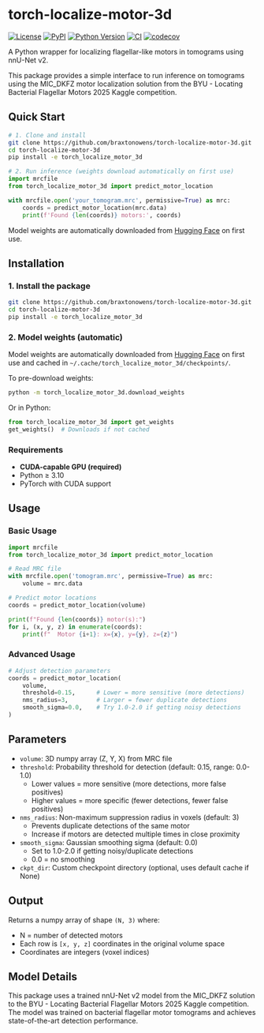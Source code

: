 # torch-localize-motor-3d

[![License](https://img.shields.io/pypi/l/torch-localize-motor-3d.svg?color=green)](https://github.com/braxtonowens/torch-localize-motor-3d/raw/main/LICENSE)
[![PyPI](https://img.shields.io/pypi/v/torch-localize-motor-3d.svg?color=green)](https://pypi.org/project/torch-localize-motor-3d)
[![Python Version](https://img.shields.io/pypi/pyversions/torch-localize-motor-3d.svg?color=green)](https://python.org)
[![CI](https://github.com/braxtonowens/torch-localize-motor-3d/actions/workflows/ci.yml/badge.svg)](https://github.com/braxtonowens/torch-localize-motor-3d/actions/workflows/ci.yml)
[![codecov](https://codecov.io/gh/braxtonowens/torch-localize-motor-3d/branch/main/graph/badge.svg)](https://codecov.io/gh/braxtonowens/torch-localize-motor-3d)

A Python wrapper for localizing flagellar-like motors in tomograms using nnU-Net v2.

This package provides a simple interface to run inference on tomograms using the MIC_DKFZ motor localization solution from the BYU - Locating Bacterial Flagellar Motors 2025 Kaggle competition.

## Quick Start

```bash
# 1. Clone and install
git clone https://github.com/braxtonowens/torch-localize-motor-3d.git
cd torch-localize-motor-3d
pip install -e torch_localize_motor_3d
```

```python
# 2. Run inference (weights download automatically on first use)
import mrcfile
from torch_localize_motor_3d import predict_motor_location

with mrcfile.open('your_tomogram.mrc', permissive=True) as mrc:
    coords = predict_motor_location(mrc.data)
    print(f'Found {len(coords)} motors:', coords)
```

Model weights are automatically downloaded from [Hugging Face](https://huggingface.co/braxtonowens/torch_localize_motor_3d_weights) on first use.

## Installation

### 1. Install the package

```bash
git clone https://github.com/braxtonowens/torch-localize-motor-3d.git
cd torch-localize-motor-3d
pip install -e torch_localize_motor_3d
```

### 2. Model weights (automatic)

Model weights are automatically downloaded from [Hugging Face](https://huggingface.co/braxtonowens/torch_localize_motor_3d_weights) on first use and cached in `~/.cache/torch_localize_motor_3d/checkpoints/`.

To pre-download weights:
```bash
python -m torch_localize_motor_3d.download_weights
```

Or in Python:
```python
from torch_localize_motor_3d import get_weights
get_weights()  # Downloads if not cached
```

### Requirements
- **CUDA-capable GPU (required)**
- Python ≥ 3.10
- PyTorch with CUDA support

## Usage

### Basic Usage

```python
import mrcfile
from torch_localize_motor_3d import predict_motor_location

# Read MRC file
with mrcfile.open('tomogram.mrc', permissive=True) as mrc:
    volume = mrc.data

# Predict motor locations
coords = predict_motor_location(volume)

print(f"Found {len(coords)} motor(s):")
for i, (x, y, z) in enumerate(coords):
    print(f"  Motor {i+1}: x={x}, y={y}, z={z}")
```

### Advanced Usage

```python
# Adjust detection parameters
coords = predict_motor_location(
    volume,
    threshold=0.15,      # Lower = more sensitive (more detections)
    nms_radius=3,        # Larger = fewer duplicate detections
    smooth_sigma=0.0,    # Try 1.0-2.0 if getting noisy detections
)
```

## Parameters

- `volume`: 3D numpy array (Z, Y, X) from MRC file
- `threshold`: Probability threshold for detection (default: 0.15, range: 0.0-1.0)
  - Lower values = more sensitive (more detections, more false positives)
  - Higher values = more specific (fewer detections, fewer false positives)
- `nms_radius`: Non-maximum suppression radius in voxels (default: 3)
  - Prevents duplicate detections of the same motor
  - Increase if motors are detected multiple times in close proximity
- `smooth_sigma`: Gaussian smoothing sigma (default: 0.0)
  - Set to 1.0-2.0 if getting noisy/duplicate detections
  - 0.0 = no smoothing
- `ckpt_dir`: Custom checkpoint directory (optional, uses default cache if None)

## Output

Returns a numpy array of shape `(N, 3)` where:
- N = number of detected motors
- Each row is `[x, y, z]` coordinates in the original volume space
- Coordinates are integers (voxel indices)

## Model Details

This package uses a trained nnU-Net v2 model from the MIC_DKFZ solution to the BYU - Locating Bacterial Flagellar Motors 2025 Kaggle competition. The model was trained on bacterial flagellar motor tomograms and achieves state-of-the-art detection performance.
